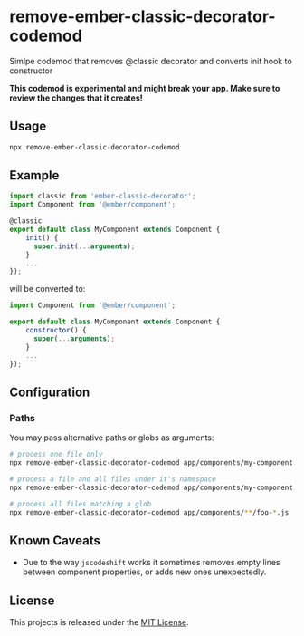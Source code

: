 remove-ember-classic-decorator-codemod
==============================================================================

Simlpe codemod that removes @classic decorator and converts init hook to constructor

**This codemod is experimental and might break your app. Make sure to
review the changes that it creates!**


Usage
------------------------------------------------------------------------------

```bash
npx remove-ember-classic-decorator-codemod
```


Example
------------------------------------------------------------------------------

```js
import classic from 'ember-classic-decorator';
import Component from '@ember/component';

@classic
export default class MyComponent extends Component {
    init() {
      super.init(...arguments);
    }
    ...
});
```

will be converted to:

```js
import Component from '@ember/component';

export default class MyComponent extends Component {
    constructor() {
      super(...arguments);
    }
    ...
});
```

Configuration
------------------------------------------------------------------------------

### Paths

You may pass alternative paths or globs as arguments:

```bash
# process one file only
npx remove-ember-classic-decorator-codemod app/components/my-component.js

# process a file and all files under it's namespace
npx remove-ember-classic-decorator-codemod app/components/my-component.js app/components/my-component/

# process all files matching a glob
npx remove-ember-classic-decorator-codemod app/components/**/foo-*.js
```

Known Caveats
------------------------------------------------------------------------------

- Due to the way `jscodeshift` works it sometimes removes empty lines between
  component properties, or adds new ones unexpectedly.

License
------------------------------------------------------------------------------

This projects is released under the [MIT License](LICENSE.md).
